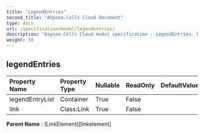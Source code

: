 ```yaml
---
title: "LegendEntries"
second_title: "Aspose.Cells Cloud Document"
type: docs
url: /specification/model/legendentries/
description: "Aspose.Cells Cloud model specification : LegendEntries. Effortlessly handle Excel and other spreadsheet documents with features like opening, generating, editing, splitting, merging, comparing, and converting."
weight: 50
---
```


## **legendEntries**

 

| Property Name | Property Type | Nullable |  ReadOnly | DefaultValue | Description | 
| :- | :- | :- |:- |  :- | :- |
| legendEntryList | Container | True |  False |  |  |  
| link | Class:Link | True |  False |  |  |  

**Parent Name** : (LinkElement)[linkelement]

